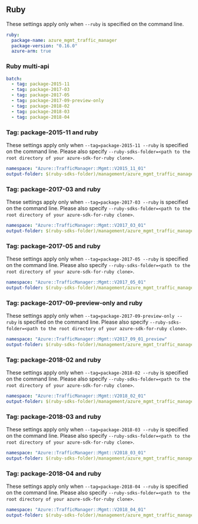 ## Ruby

These settings apply only when `--ruby` is specified on the command line.

``` yaml $(ruby)
ruby:
  package-name: azure_mgmt_traffic_manager
  package-version: "0.16.0"
  azure-arm: true
```

### Ruby multi-api

``` yaml $(ruby) && $(multiapi)
batch:
  - tag: package-2015-11
  - tag: package-2017-03
  - tag: package-2017-05
  - tag: package-2017-09-preview-only
  - tag: package-2018-02
  - tag: package-2018-03
  - tag: package-2018-04
```

### Tag: package-2015-11 and ruby

These settings apply only when `--tag=package-2015-11 --ruby` is specified on the command line.
Please also specify `--ruby-sdks-folder=<path to the root directory of your azure-sdk-for-ruby clone>`.

``` yaml $(tag) == 'package-2015-11' && $(ruby)
namespace: "Azure::TrafficManager::Mgmt::V2015_11_01"
output-folder: $(ruby-sdks-folder)/management/azure_mgmt_traffic_manager/lib
```

### Tag: package-2017-03 and ruby

These settings apply only when `--tag=package-2017-03 --ruby` is specified on the command line.
Please also specify `--ruby-sdks-folder=<path to the root directory of your azure-sdk-for-ruby clone>`.

``` yaml $(tag) == 'package-2017-03' && $(ruby)
namespace: "Azure::TrafficManager::Mgmt::V2017_03_01"
output-folder: $(ruby-sdks-folder)/management/azure_mgmt_traffic_manager/lib
```

### Tag: package-2017-05 and ruby

These settings apply only when `--tag=package-2017-05 --ruby` is specified on the command line.
Please also specify `--ruby-sdks-folder=<path to the root directory of your azure-sdk-for-ruby clone>`.

``` yaml $(tag) == 'package-2017-05' && $(ruby)
namespace: "Azure::TrafficManager::Mgmt::V2017_05_01"
output-folder: $(ruby-sdks-folder)/management/azure_mgmt_traffic_manager/lib
```

### Tag: package-2017-09-preview-only and ruby

These settings apply only when `--tag=package-2017-09-preview-only --ruby` is specified on the command line.
Please also specify `--ruby-sdks-folder=<path to the root directory of your azure-sdk-for-ruby clone>`.

``` yaml $(tag) == 'package-2017-09-preview-only' && $(ruby)
namespace: "Azure::TrafficManager::Mgmt::V2017_09_01_preview"
output-folder: $(ruby-sdks-folder)/management/azure_mgmt_traffic_manager/lib
```

### Tag: package-2018-02 and ruby

These settings apply only when `--tag=package-2018-02 --ruby` is specified on the command line.
Please also specify `--ruby-sdks-folder=<path to the root directory of your azure-sdk-for-ruby clone>`.

``` yaml $(tag) == 'package-2018-02' && $(ruby)
namespace: "Azure::TrafficManager::Mgmt::V2018_02_01"
output-folder: $(ruby-sdks-folder)/management/azure_mgmt_traffic_manager/lib
```

### Tag: package-2018-03 and ruby

These settings apply only when `--tag=package-2018-03 --ruby` is specified on the command line.
Please also specify `--ruby-sdks-folder=<path to the root directory of your azure-sdk-for-ruby clone>`.

``` yaml $(tag) == 'package-2018-03' && $(ruby)
namespace: "Azure::TrafficManager::Mgmt::V2018_03_01"
output-folder: $(ruby-sdks-folder)/management/azure_mgmt_traffic_manager/lib
```

### Tag: package-2018-04 and ruby

These settings apply only when `--tag=package-2018-04 --ruby` is specified on the command line.
Please also specify `--ruby-sdks-folder=<path to the root directory of your azure-sdk-for-ruby clone>`.

``` yaml $(tag) == 'package-2018-04' && $(ruby)
namespace: "Azure::TrafficManager::Mgmt::V2018_04_01"
output-folder: $(ruby-sdks-folder)/management/azure_mgmt_traffic_manager/lib
```
